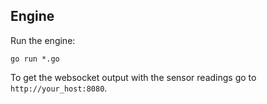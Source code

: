 ## Engine

Run the engine:

    go run *.go

To get the websocket output with the sensor readings go to `http://your_host:8080`.

